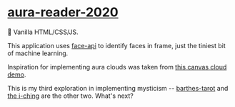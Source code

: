 # [aura-reader-2020](https://bits.ashleyblewer.com/aura-reader-2020/)

🍦 Vanilla HTML/CSS/JS.

This application uses [face-api](https://github.com/justadudewhohacks/face-api.js) to identify faces in frame, just the tiniest bit of machine learning.

Inspiration for implementing aura clouds was taken from [this canvas cloud demo](https://github.com/melalj/canvas-clouds).

This is my third exploration in implementing mysticism -- [barthes-tarot](http://bits.ashleyblewer.com/barthes-tarot/) and [the i-ching](http://bits.ashleyblewer.com/i-ching/) are the other two. What's next?